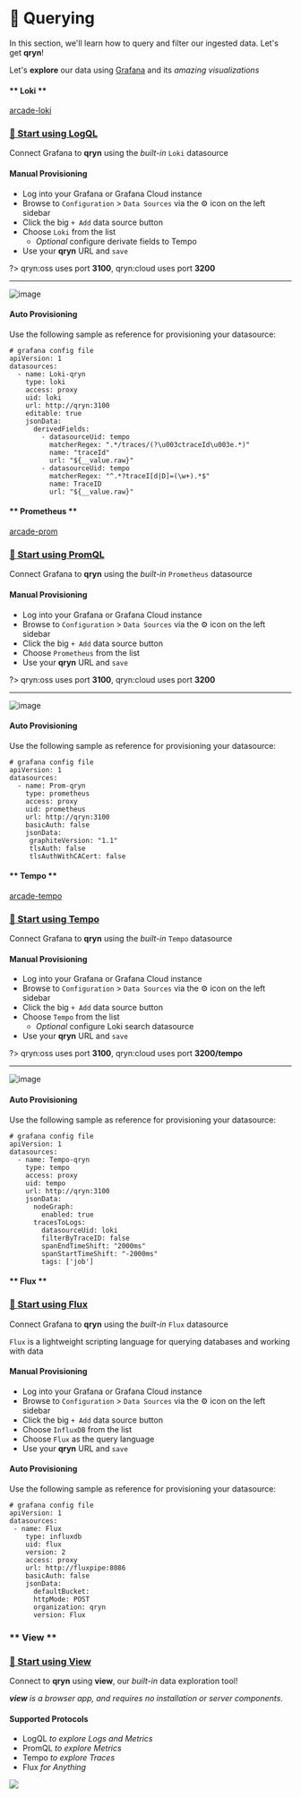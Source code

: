 # 🔎 Querying

In this section, we'll learn how to query and filter our ingested data. Let's get __qryn__!

Let's **explore** our data using [Grafana](guide/datasources.md) and its _amazing visualizations_

<!-- tabs:start -->

#### ** Loki **

[arcade-loki](https://demo.arcade.software/GKaq4SJRBPYyCZgoWBoM?embed ':include :type=iframe width=100% height=550px border=0')

### [🔎 Start using LogQL](logs/query) 

Connect Grafana to **qryn** using the _built-in_ `Loki` datasource


#### Manual Provisioning
* Log into your Grafana or Grafana Cloud instance
* Browse to `Configuration` > `Data Sources` via the ⚙️ icon on the left sidebar
* Click the big `+ Add` data source button
* Choose `Loki` from the list
  * _Optional_ configure derivate fields to Tempo
* Use your **qryn** URL and `save`

?> qryn:oss uses port **3100**, qryn:cloud uses port **3200**

-----

![image](https://user-images.githubusercontent.com/1423657/184536845-31638c7f-30bd-4416-ae99-4486024367f8.png)


#### Auto Provisioning
Use the following sample as reference for provisioning your datasource:
```
# grafana config file
apiVersion: 1
datasources:
  - name: Loki-qryn
    type: loki
    access: proxy
    uid: loki
    url: http://qryn:3100
    editable: true
    jsonData:
      derivedFields:
        - datasourceUid: tempo
          matcherRegex: ".*/traces/(?\u003ctraceId\u003e.*)"
          name: "traceId"
          url: "${__value.raw}"
        - datasourceUid: tempo
          matcherRegex: "^.*?traceI[d|D]=(\w+).*$"
          name: TraceID
          url: "${__value.raw}"
```

#### ** Prometheus **

[arcade-prom](https://demo.arcade.software/r2A4ia93hPs96pyiaFQx?embed ':include :type=iframe width=100% height=550px border=0')

### [🔎 Start using PromQL](metrics/query)

Connect Grafana to **qryn** using the _built-in_ `Prometheus` datasource

#### Manual Provisioning
* Log into your Grafana or Grafana Cloud instance
* Browse to `Configuration` > `Data Sources` via the ⚙️ icon on the left sidebar
* Click the big `+ Add` data source button
* Choose `Prometheus` from the list
* Use your **qryn** URL and `save`

?> qryn:oss uses port **3100**, qryn:cloud uses port **3200**

-----

![image](https://user-images.githubusercontent.com/1423657/184536921-b3ff7fab-f71f-4f07-93c3-40a5b9915c64.png)

#### Auto Provisioning
Use the following sample as reference for provisioning your datasource:
```
# grafana config file
apiVersion: 1
datasources:
  - name: Prom-qryn
    type: prometheus
    access: proxy
    uid: prometheus
    url: http://qryn:3100
    basicAuth: false
    jsonData:
     graphiteVersion: "1.1"
     tlsAuth: false
     tlsAuthWithCACert: false
```

#### ** Tempo **

[arcade-tempo](https://demo.arcade.software/G43G6ja4CHJYpF9rc3V2?embed ':include :type=iframe width=100% height=550px border=0')

### [🔎 Start using Tempo](telemetry/query)

Connect Grafana to **qryn** using the _built-in_ `Tempo` datasource

#### Manual Provisioning
* Log into your Grafana or Grafana Cloud instance
* Browse to `Configuration` > `Data Sources` via the ⚙️ icon on the left sidebar
* Click the big `+ Add` data source button
* Choose `Tempo` from the list
  * _Optional_ configure Loki search datasource
* Use your **qryn** URL and `save`

?> qryn:oss uses port **3100**, qryn:cloud uses port **3200/tempo**

-----

![image](https://user-images.githubusercontent.com/1423657/184536886-7a1eb428-9671-4a36-a93b-173fcfcd775d.png)

#### Auto Provisioning
Use the following sample as reference for provisioning your datasource:
```
# grafana config file
apiVersion: 1
datasources:
  - name: Tempo-qryn
    type: tempo
    access: proxy
    uid: tempo
    url: http://qryn:3100
    jsonData:
      nodeGraph:
        enabled: true
      tracesToLogs:
        datasourceUid: loki
        filterByTraceID: false
        spanEndTimeShift: "2000ms"
        spanStartTimeShift: "-2000ms"
        tags: ['job']
```

#### ** Flux **

### [🔎 Start using Flux](https://docs.influxdata.com/flux/v0.x/)

Connect Grafana to **qryn** using the _built-in_ `Flux` datasource

`Flux` is a lightweight scripting language for querying databases and working with data

#### Manual Provisioning
* Log into your Grafana or Grafana Cloud instance
* Browse to `Configuration` > `Data Sources` via the ⚙️ icon on the left sidebar
* Click the big `+ Add` data source button
* Choose `InfluxDB` from the list
* Choose `Flux` as the query language
* Use your **qryn** URL and `save`

#### Auto Provisioning
Use the following sample as reference for provisioning your datasource:
```
# grafana config file
apiVersion: 1
datasources:
 - name: Flux
    type: influxdb
    uid: flux
    version: 2
    access: proxy
    url: http://fluxpipe:8086
    basicAuth: false
    jsonData:
      defaultBucket:
      httpMode: POST
      organization: qryn
      version: Flux

```

### ** View **

### [🔎 Start using View]([telemetry/query](https://github.com/metrico/qryn-view))

Connect to **qryn** using **view**, our _built-in_ data exploration tool!

_**view** is a browser app, and requires no installation or server components._

#### Supported Protocols
* LogQL _to explore Logs and Metrics_
* PromQL _to explore Metrics_
* Tempo _to explore Traces_
* Flux _for Anything_


<img src="https://user-images.githubusercontent.com/1423657/200136242-f4133229-ee7c-45e0-8228-8734cf56140a.gif">

<!-- tabs:end -->
